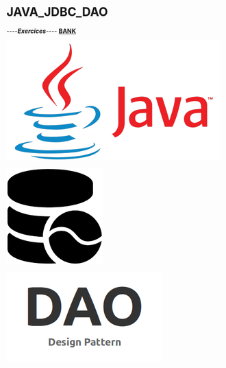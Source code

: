 # JAVA_JDBC_DAO


----***Exercices***----
[**BANK**](https://github.com/aurelie661/JAVA_JDBC_DAO/tree/main/Bank/src/main/java/org/example)



![Java_logo](Assets/Java.png)


![Java_logo](Assets/téléchargement.png)


![Java_logo](Assets/daoLogo.png)
